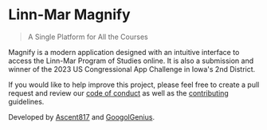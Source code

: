 # Linn-Mar Magnify

> A Single Platform for All the Courses

Magnify is a modern application designed with an intuitive interface to access the Linn-Mar Program of Studies online. It is also a submission and winner of the 2023 US Congressional App Challenge in Iowa's 2nd District.

If you would like to help improve this project, please feel free to create a pull request and review our [code of conduct](./CODE_OF_CONDUCT.md) as well as the [contributing](./CONTRIBUTING.md) guidelines.

Developed by [Ascent817](https://github.com/Ascent817) and [GoogolGenius](https://github.com/GoogolGenius).
